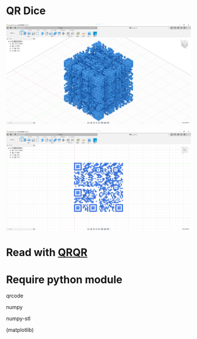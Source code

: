 # QR Dice

![QR Dice](img/f_dice.png)

![1](img/f_1.png)

# Read with [QRQR](https://www.denso-wave.com/ja/system/qr/product/reader.html)

# Require python module

qrcode

numpy

numpy-stl

(matplotlib)

